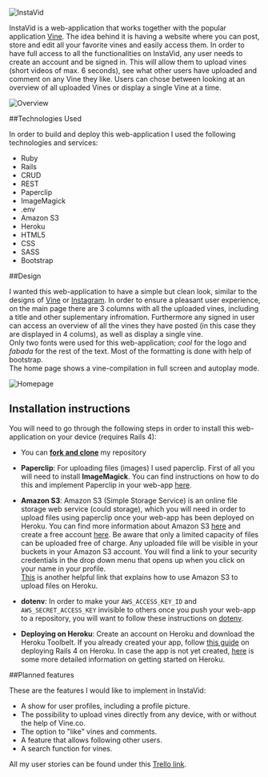 ![InstaVid](https://i.imgur.com/C271WhY.png)

InstaVid is a web-application that works together with the popular application [Vine](https://vine.co/). The idea behind it is having a website where you can post, store and edit all your favorite vines and easily access them.
In order to have full access to all the functionalities on InstaVid, any user needs to create an account and be signed in. This will allow them to upload vines (short videos of max. 6 seconds), see what other users have uploaded and comment on any Vine they like. Users can chose between looking at an overview of all uploaded Vines or display a single Vine at a time.   

                                

![Overview](https://i.imgur.com/jto8jHI.jpg) 
 
 
##Technologies Used

In order to build and deploy this web-application I used the following technologies and services:

- Ruby
- Rails
- CRUD
- REST
- Paperclip
- ImageMagick
- .env
- Amazon S3
- Heroku
- HTML5
- CSS
- SASS
- Bootstrap

##Design

I wanted this web-application to have a simple but clean look, similar to the designs of [Vine](https://vine.co/) or [Instagram](https://www.instagram.com/). In order to ensure a pleasant user experience, on the main page there are 3 columns with all the uploaded vines, including a title and other suplementary infromation. Furthermore any signed in user can access an overview of all the vines they have posted (in this case they are displayed in 4 colums), as well as display a single vine.    
Only two fonts were used for this web-application; _cool_ for the logo and _fabada_ for the rest of the text. Most of the formatting is done with help of bootstrap.   
The home page shows a vine-compilation in full screen and autoplay mode. 

![Homepage](https://i.imgur.com/0pC6t6J.jpg)

## Installation instructions
You will need to go through the following steps in order to install this web-application on your device (requires Rails 4):

- You can [**fork and clone**](https://help.github.com/articles/fork-a-repo/) my repository

- **Paperclip**:
For uploading files (images) I used paperclip. First of all you will need to install **ImageMagick**. You can find instructions on how to do this and implement Paperclip in your web-app [here](https://github.com/thoughtbot/paperclip). 

- **Amazon S3**: Amazon S3 (Simple Storage Service) is an online file storage web service (could storage), which you will need in order to upload files using paperclip once your web-app has been deployed on Heroku. You can find more information about Amazon S3 [here](https://aws.amazon.com/s3/) and create a free account [here](http://docs.aws.amazon.com/AmazonS3/latest/gsg/SigningUpforS3.html). Be aware that only a limited capacity of files can be uploaded free of charge. Any uploaded file will be visible in your buckets in your Amazon S3 account.
You will find a link to your security credentials in the drop down menu that opens up when you click on your name in your profile.  
[This](https://devcenter.heroku.com/articles/s3) is another helpful link that explains how to use Amazon S3 to upload files on Heroku. 

- **dotenv**:
In order to make your `AWS_ACCESS_KEY_ID` and `AWS_SECRET_ACCESS_KEY` invisible to others once you push your web-app to a repository, you will want to follow these instructions on [dotenv](https://github.com/bkeepers/dotenv).

- **Deploying on Heroku**:
Create an account on Heroku and download the Heroku Toolbelt.
If you already created your app, follow [this guide](https://devcenter.heroku.com/articles/rails4) on deploying Rails 4 on Heroku. In case the app is not yet created, [here](https://devcenter.heroku.com/articles/getting-started-with-rails4) is some more detailed information on getting started on Heroku. 


##Planned features

These are the features I would like to implement in InstaVid:

- A show for user profiles, including a profile picture.
- The possibility to upload vines directly from any device, with or without the help of Vine.co.
- The option to "like" vines and comments.
- A feature that allows following other users.
- A search function for vines.

All my user stories can be found under this [Trello link](https://trello.com/b/ghQIs91q/instavid).
